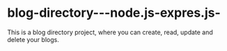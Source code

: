 # blog-directory---node.js-expres.js-
This is a blog directory project, where you can create, read, update and delete your blogs. 
